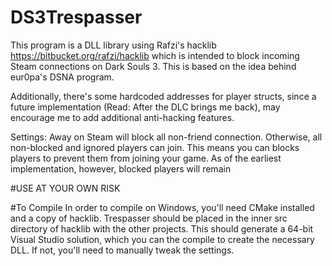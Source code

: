 # DS3Trespasser

This program is a DLL library using Rafzi's hacklib https://bitbucket.org/rafzi/hacklib which is intended to block incoming Steam connections on Dark Souls 3. This is based on the idea behind eur0pa's DSNA program.

Additionally, there's some hardcoded addresses for player structs, since a future implementation (Read: After the DLC brings me back), may encourage me to add additional anti-hacking features.

Settings:
Away on Steam will block all non-friend connection.
Otherwise, all non-blocked and ignored players can join. This means you can blocks players to prevent them from joining your game. As of the earliest implementation, however, blocked players will remain

#USE AT YOUR OWN RISK

#To Compile
In order to compile on Windows, you'll need CMake installed and a copy of hacklib. Trespasser should be placed in the inner src directory of hacklib with the other projects. This should generate a 64-bit Visual Studio solution, which you can the compile to create the necessary DLL. If not, you'll need to manually tweak the settings.
